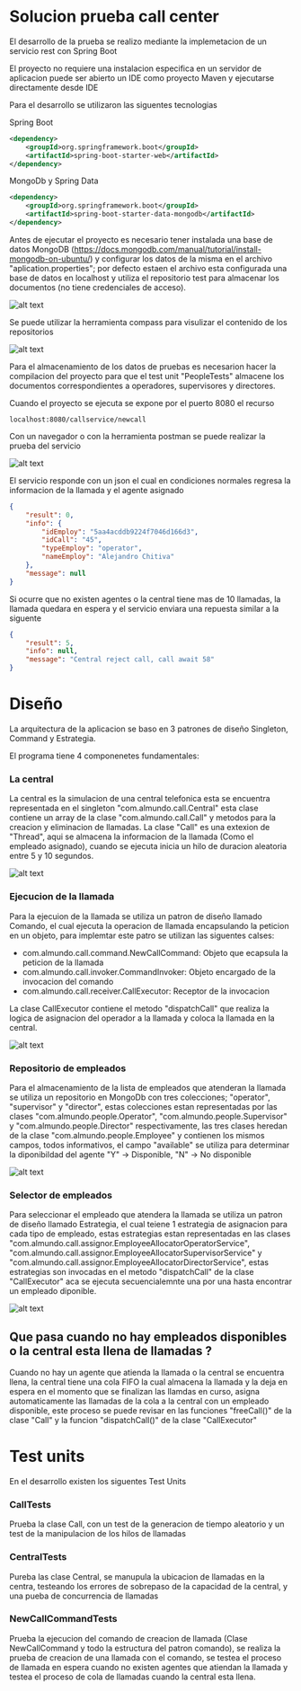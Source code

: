 # Solucion prueba call center


El desarrollo de la prueba se realizo mediante la implemetacion de un servicio rest con Spring Boot

El proyecto no requiere una instalacion especifica en un servidor de aplicacion puede ser abierto un IDE como proyecto Maven y ejecutarse directamente desde IDE

Para el desarrollo se utilizaron las siguentes tecnologias

Spring Boot

```xml
<dependency>
	<groupId>org.springframework.boot</groupId>
	<artifactId>spring-boot-starter-web</artifactId>
</dependency>
```

MongoDb y Spring Data

```xml
<dependency>
    <groupId>org.springframework.boot</groupId>
    <artifactId>spring-boot-starter-data-mongodb</artifactId>
</dependency>
```

Antes de ejecutar el proyecto es necesario tener instalada una base de datos MongoDB (https://docs.mongodb.com/manual/tutorial/install-mongodb-on-ubuntu/) y configurar los datos de la misma en el archivo "aplication.properties"; por defecto estaen el archivo esta configurada una base de datos en localhost y utiliza el repositorio test para almacenar los documentos (no tiene credenciales de acceso). 

![alt text](https://github.com/rquiroga83/call_center_test/blob/develop/images/004.png)

Se puede utilizar la herramienta compass para visulizar el contenido de los repositorios

![alt text](https://github.com/rquiroga83/call_center_test/blob/develop/images/005.png)

Para el almacenamiento de los datos de pruebas es necesarion hacer la compilacion del proyecto para que el test unit "PeopleTests" almacene los documentos correspondientes a operadores, supervisores y directores.


Cuando el proyecto se ejecuta se expone por el puerto 8080 el recurso 

```
localhost:8080/callservice/newcall
```

Con un navegador o con la herramienta postman se puede realizar la prueba del servicio

![alt text](https://github.com/rquiroga83/call_center_test/blob/develop/images/002.png)


El servicio responde con un json el cual en condiciones normales regresa la informacion de la llamada y el agente asignado

```json
{
    "result": 0,
    "info": {
        "idEmploy": "5aa4acddb9224f7046d166d3",
        "idCall": "45",
        "typeEmploy": "operator",
        "nameEmploy": "Alejandro Chitiva"
    },
    "message": null
}
```

Si ocurre que no existen agentes o la central tiene mas de 10 llamadas, la llamada quedara en espera y el servicio enviara una repuesta similar a la siguente

```json
{
    "result": 5,
    "info": null,
    "message": "Central reject call, call await 58"
}
```

# Diseño

La arquitectura de la aplicacion se baso en 3 patrones de diseño Singleton, Command y Estrategia.

El programa tiene 4 componenetes fundamentales:

### La central
La central es la simulacion de una central telefonica esta se encuentra representada en el singleton "com.almundo.call.Central" esta clase contiene un array de la clase "com.almundo.call.Call" y metodos para la creacion y eliminacion de llamadas. La clase "Call" es una extexion de "Thread", aqui se almacena la informacion de la llamada (Como el empleado asignado), cuando se ejecuta inicia un hilo de duracion aleatoria entre 5 y 10 segundos. 

![alt text](https://github.com/rquiroga83/call_center_test/blob/develop/images/006.png)

### Ejecucion de la llamada
Para la ejecuion de la llamada se utiliza un patron de diseño llamado Comando, el cual ejecuta la operacion de llamada encapsulando la peticion en un objeto, para implemtar este patro se utilizan las siguentes calses:

* com.almundo.call.command.NewCallCommand: Objeto que ecapsula la peticion de la llamada
* com.almundo.call.invoker.CommandInvoker: Objeto encargado de la invocacion del comando
* com.almundo.call.receiver.CallExecutor: Receptor de la invocacion

La clase CallExecutor contiene el metodo "dispatchCall" que realiza la logica de asignacion del operador a la llamada y coloca la llamada en la central.

![alt text](https://github.com/rquiroga83/call_center_test/blob/develop/images/009.png)

### Repositorio de empleados
Para el almacenamiento de la lista de empleados que atenderan la llamada se utiliza un repositorio en MongoDb con tres colecciones; "operator", "supervisor" y "director", estas colecciones estan representadas por las clases "com.almundo.people.Operator", "com.almundo.people.Supervisor" y "com.almundo.people.Director" respectivamente, las tres clases heredan de la clase "com.almundo.people.Employee" y contienen los mismos campos, todos informativos, el campo "available" se utiliza para determinar la diponibildad del agente "Y" -> Disponible, "N" -> No disponible

![alt text](https://github.com/rquiroga83/call_center_test/blob/develop/images/010.png)

### Selector de empleados
Para seleccionar el empleado que atendera la llamada se utiliza un patron de diseño llamado Estrategia, el cual teiene 1 estrategia de asignacion para cada tipo de empleado, estas estrategias estan representadas en las clases "com.almundo.call.assignor.EmployeeAllocatorOperatorService", "com.almundo.call.assignor.EmployeeAllocatorSupervisorService" y "com.almundo.call.assignor.EmployeeAllocatorDirectorService", estas estrategias son invocadas en el metodo "dispatchCall" de la clase "CallExecutor" aca se ejecuta secuencialemnte una por una hasta encontrar un empleado diponible.


![alt text](https://github.com/rquiroga83/call_center_test/blob/develop/images/011.png)

## Que pasa cuando no hay empleados disponibles o la central esta llena de llamadas ?

Cuando no hay un agente que atienda la llamada o la central se encuentra llena, la central tiene una cola FIFO la cual almacena la llamada y la deja en espera en el momento que se finalizan las llamdas en curso, asigna automaticamente las llamadas de la cola a la central con un empleado disponible, este proceso se puede revisar en las funciones "freeCall()" de la clase "Call" y la funcion "dispatchCall()" de la clase "CallExecutor"

# Test units

En el desarrollo existen los siguentes Test Units

### CallTests

Prueba la clase Call, con un test de la generacion de tiempo aleatorio y un test de la manipulacion de los hilos de llamadas

### CentralTests

Pureba las clase Central, se manupula la ubicacion de llamadas en la centra, testeando los errores de sobrepaso de la capacidad de la central, y una pueba de concurrencia de llamadas

### NewCallCommandTests
Prueba la ejecucion del comando de creacion de llamada (Clase NewCallCommand y todo la estructura del patron comando), se realiza la prueba de creacion de una llamada con el comando, se testea el proceso de llamada en espera cuando no existen agentes que atiendan la llamada y testea el proceso de cola de llamadas cuando la central esta llena.



